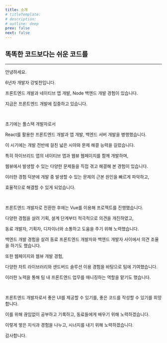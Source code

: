 ```yaml
---
title: 소개
# titleTemplate:
# description:
# outline: deep
prev: false
next: false
---
```


<!--
https://www.buildyourstory.kr/writing-selfintroduction-letter5/

1.내가 누구인지, 지금 어떤 상태인지 보여준다.
→ 나의 과거와 현재를 보여주는 메시지를 구성한다.

2.갈망하는 목표와 이루려는 이유가 무엇인지 알려준다.
→ 나의 목표와 그것을 이루려는 이유가 무엇인지 알려준다.

3.극복해야 할 장애물이 눈 앞에 있지만, 이뤄낼 수 있을 거라는 믿음을 준다.
→ 내가 앞으로 다가올 문제도 잘 해결해줄 수 있는 존재라는 걸 보여준다.
-->

## 똑똑한 코드보다는 쉬운 코드를

---

안녕하세요.

6년차 개발자 강빛찬입니다.

프론트엔드 개발과 네이티브 앱 개발, Node 백엔드 개발 경험이 있습니다.

지금은 프론트엔드 개발에 집중하고 있습니다.

<br>

초기에는 풀스택 개발자로서

React를 활용한 프론트엔드 개발과 앱 개발, 백엔드 서버 개발을 병행했습니다.

이 시기에는 개발 전반에 걸친 넓은 시야와 문제 해결 능력을 길렀습니다.

특히 하이브리드 앱의 네이티브 앱과 웹뷰 웹페이지를 함께 개발하며,

웹뷰에서 발생할 수 있는 다양한 문제들을 직접 겪고 해결해 본 경험이 있습니다.

이러한 경험 덕분에 개발 중 발생할 수 있는 문제의 근본 원인을 빠르게 파악하고,

효율적으로 해결할 수 있게 되었습니다.

<br>

프론트엔드 개발자로 전환한 후에는 Vue를 이용해 프로젝트를 진행했습니다.

다양한 경험을 살려 기획, 설계 단계부터 적극적으로 의견을 개진하였고,

동료 개발자, 기획자, 디자이너와 소통하고 도움을 주기 위해 노력했습니다.

백엔드 개발 경험을 살려 동료 프론트엔드 개발자와 백엔드 개발자 사이에서 의견 조율을 하기도 했습니다.

또한 웹페이지와 웹뷰 개발 경험,

다양한 차트 라이브러리와 샌드버드 솔루션 이용 경험을 바탕으로 팀에 기여했습니다.

이러한 노력을 통해 팀 내 프론트엔드 업무를 매니징하는 역할을 맡기도 했습니다.

<br>

<!--

다년간의 개발을 하며, '배울 점 없는 사람은 없다' 라는 마음으로 끊임없이 배우려고 노력했습니다.

경험을 통해 깨달은 것은, 결국 가장 중요한 것은 협업이라는 것입니다.

배움으로서 지향점과 지양점을 찾고,

문제를 해결하는 데서 오는 성취감을 좋아하고, 사람을 통해 배우는 것을 좋아합니다.

'배울 점 없는 사람은 없다' 라는 마음으로 끊임없이 배우려고 노력합니다.

개발 프로세스 전반에 대한 이해도를 바탕으로 동료들과의 원활한 커뮤니케이션이 가능합니다.

부족한 부분이 있더라도 빠르게 학습하고 적용할 수 있는 능력을 지니고 있습니다.

더 나은 코드를 위해 끊임없이 고민하고 학습하며 더 나은 웹서비스를 제공할 수 있도록 노력하겠습니다.
-->

프론트엔드 개발자로서 좋은 UI를 제공할 수 있기를, 좋은 코드를 작성할 수 있기를 희망합니다.

이를 위해 끊임없이 공부하고 기록하고, 동료들에게 배우기 위해 노력하겠습니다.

이렇게 쌓은 지식과 경험을 나누고, 시너지를 내기 위해 노력하겠습니다.

감사합니다.

<!--
똑똑한 코드보다는 읽기 쉽고 변경이 쉬운 코드
-->
